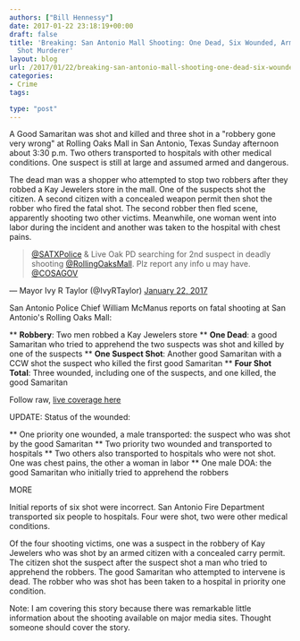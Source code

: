 ```yaml
---
authors: ["Bill Hennessy"]
date: 2017-01-22 23:18:19+00:00
draft: false
title: 'Breaking: San Antonio Mall Shooting: One Dead, Six Wounded, Armed Citizen
  Shot Murderer'
layout: blog
url: /2017/01/22/breaking-san-antonio-mall-shooting-one-dead-six-wounded-armed-citizen-shot-murderer/
categories:
- Crime
tags:

type: "post"
---
```


A Good Samaritan was shot and killed and three shot in a "robbery gone very wrong" at Rolling Oaks Mall in San Antonio, Texas Sunday afternoon about 3:30 p.m. Two others transported to hospitals with other medical conditions. One suspect is still at large and assumed armed and dangerous.

The dead man was a shopper who attempted to stop two robbers after they robbed a Kay Jewelers store in the mall. One of the suspects shot the citizen. A second citizen with a concealed weapon permit then shot the robber who fired the fatal shot. The second robber then fled scene, apparently shooting two other victims. Meanwhile, one woman went into labor during the incident and another was taken to the hospital with chest pains.



> 

> 
> [@SATXPolice](https://twitter.com/SATXPolice) & Live Oak PD searching for 2nd suspect in deadly shooting [@RollingOaksMall](https://twitter.com/RollingOaksMall). Plz report any info u may have. [@COSAGOV](https://twitter.com/COSAGOV)
> 
> 
— Mayor Ivy R Taylor (@IvyRTaylor) [January 22, 2017](https://twitter.com/IvyRTaylor/status/823301525221019649)





San Antonio Police Chief William McManus reports on fatal shooting at San Antonio's Rolling Oaks Mall:




** **Robbery**: Two men robbed a Kay Jewelers store
** **One Dead**: a good Samaritan who tried to apprehend the two suspects was shot and killed by one of the suspects
** **One Suspect Shot**: Another good Samaritan with a CCW shot the suspect who killed the first good Samaritan
** **Four Shot Total**: Three wounded, including one of the suspects, and one killed, the good Samaritan


Follow raw, [live coverage here](https://foxsanantonio.com/news/local/breaking-shooting-at-rolling-oaks-mall)

UPDATE: Status of the wounded:




** One priority one wounded, a male transported: the suspect who was shot by the good Samaritan
** Two priority two wounded and transported to hospitals
** Two others also transported to hospitals who were not shot. One was chest pains, the other a woman in labor
** One male DOA: the good Samaritan who initially tried to apprehend the robbers


MORE

Initial reports of six shot were incorrect. San Antonio Fire Department transported six people to hospitals. Four were shot, two were other medical conditions.

Of the four shooting victims, one was a suspect in the robbery of Kay Jewelers who was shot by an armed citizen with a concealed carry permit. The citizen shot the suspect after the suspect shot a man who tried to apprehend the robbers. The good Samaritan who attempted to intervene is dead. The robber who was shot has been taken to a hospital in priority one condition.

Note: I am covering this story because there was remarkable little information about the shooting available on major media sites. Thought someone should cover the story.
